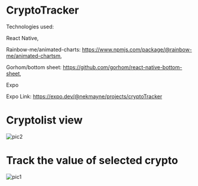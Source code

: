 # CryptoTracker

Technologies used: 

React Native, 

Rainbow-me/animated-charts: https://www.npmjs.com/package/@rainbow-me/animated-chartsm, 

Gorhom/bottom sheet: https://github.com/gorhom/react-native-bottom-sheet,

Expo

Expo Link: https://expo.dev/@nekmayne/projects/cryptoTracker

# Cryptolist view

![pic2](https://user-images.githubusercontent.com/75587191/208400062-103ee67d-c41c-48f3-8493-ffdf55600620.png)

# Track the value of selected crypto

![pic1](https://user-images.githubusercontent.com/75587191/208400056-8f08dfd7-50fe-448b-b164-c28306328f6b.png)
